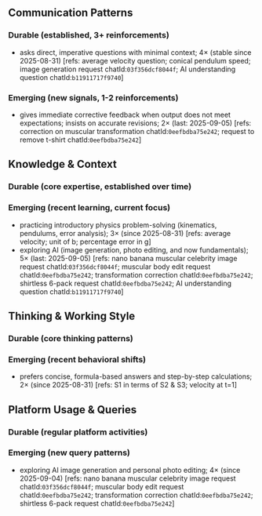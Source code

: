 ## Communication Patterns
### Durable (established, 3+ reinforcements)
- asks direct, imperative questions with minimal context; 4× (stable since 2025-08-31) [refs: average velocity question; conical pendulum speed; image generation request chatId:`03f356dcf8044f`; AI understanding question chatId:`b11911717f9740`]

### Emerging (new signals, 1-2 reinforcements)
- gives immediate corrective feedback when output does not meet expectations; insists on accurate revisions; 2× (last: 2025-09-05) [refs: correction on muscular transformation chatId:`0eefbdba75e242`; request to remove t-shirt chatId:`0eefbdba75e242`]

## Knowledge & Context
### Durable (core expertise, established over time)

### Emerging (recent learning, current focus)
- practicing introductory physics problem-solving (kinematics, pendulums, error analysis); 3× (since 2025-08-31) [refs: average velocity; unit of b; percentage error in g]
- exploring AI (image generation, photo editing, and now fundamentals); 5× (last: 2025-09-05) [refs: nano banana muscular celebrity image request chatId:`03f356dcf8044f`; muscular body edit request chatId:`0eefbdba75e242`; transformation correction chatId:`0eefbdba75e242`; shirtless 6-pack request chatId:`0eefbdba75e242`; AI understanding question chatId:`b11911717f9740`]

## Thinking & Working Style
### Durable (core thinking patterns)

### Emerging (recent behavioral shifts)
- prefers concise, formula-based answers and step-by-step calculations; 2× (since 2025-08-31) [refs: S1 in terms of S2 & S3; velocity at t=1]

## Platform Usage & Queries
### Durable (regular platform activities)

### Emerging (new query patterns)
- exploring AI image generation and personal photo editing; 4× (since 2025-09-04) [refs: nano banana muscular celebrity image request chatId:`03f356dcf8044f`; muscular body edit request chatId:`0eefbdba75e242`; transformation correction chatId:`0eefbdba75e242`; shirtless 6-pack request chatId:`0eefbdba75e242`]